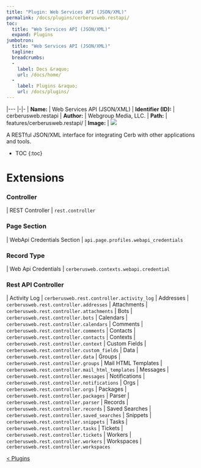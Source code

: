 ```yaml
---
title: "Plugin: Web Services API (JSON/XML)"
permalink: /docs/plugins/cerberusweb.restapi/
toc:
  title: "Web Services API (JSON/XML)"
  expand: Plugins
jumbotron:
  title: "Web Services API (JSON/XML)"
  tagline: 
  breadcrumbs:
  -
    label: Docs &raquo;
    url: /docs/home/
  -
    label: Plugins &raquo;
    url: /docs/plugins/
---
```


|---
|-|-
| **Name:** | Web Services API (JSON/XML)
| **Identifier (ID):** | cerberusweb.restapi
| **Author:** | Webgroup Media, LLC.
| **Path:** | features/cerberusweb.restapi/
| **Image:** | <img src="/assets/images/plugins/cerberusweb.restapi.png" class="screenshot">

A RESTful JSON/XML interface for integrating Cerb with other applications and tools.

* TOC
{:toc}

# Extensions

### Controller

| REST Controller | `rest.controller`


### Page Section

| WebApi Credentials Section | `api.page.profiles.webapi_credentials`


### Record Type

| Web Api Credentials | `cerberusweb.contexts.webapi.credential`


### Rest API Controller

| Activity Log | `cerberusweb.rest.controller.activity_log`
| Addresses | `cerberusweb.rest.controller.addresses`
| Attachments | `cerberusweb.rest.controller.attachments`
| Bots | `cerberusweb.rest.controller.bots`
| Calendars | `cerberusweb.rest.controller.calendars`
| Comments | `cerberusweb.rest.controller.comments`
| Contacts | `cerberusweb.rest.controller.contacts`
| Contexts | `cerberusweb.rest.controller.context`
| Custom Fields | `cerberusweb.rest.controller.custom_fields`
| Data | `cerberusweb.rest.controller.data`
| Groups | `cerberusweb.rest.controller.groups`
| Mail HTML Templates | `cerberusweb.rest.controller.mail_html_templates`
| Messages | `cerberusweb.rest.controller.messages`
| Notifications | `cerberusweb.rest.controller.notifications`
| Orgs | `cerberusweb.rest.controller.orgs`
| Packages | `cerberusweb.rest.controller.packages`
| Parser | `cerberusweb.rest.controller.parser`
| Records | `cerberusweb.rest.controller.records`
| Saved Searches | `cerberusweb.rest.controller.saved_searches`
| Snippets | `cerberusweb.rest.controller.snippets`
| Tasks | `cerberusweb.rest.controller.tasks`
| Tickets | `cerberusweb.rest.controller.tickets`
| Workers | `cerberusweb.rest.controller.workers`
| Workspaces | `cerberusweb.rest.controller.workspaces`


<div class="section-nav">
	<div class="left">
		<a href="/docs/plugins/#plugins" class="prev">&lt; Plugins</a>
	</div>
	<div class="right align-right">
	</div>
</div>
<div class="clear"></div>